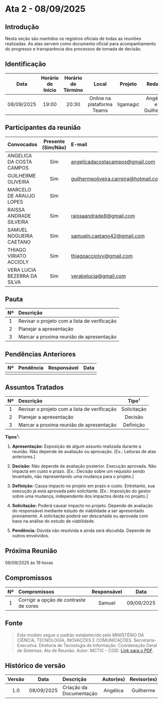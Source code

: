 # Ata 2 - 08/09/2025

## Introdução

Nesta seção são mantidos os registros oficiais de todas as reuniões realizadas. As atas servem como documento oficial para acompanhamento do progresso e transparência dos processos de tomada de decisão.

## Identificação

|    Data    | Horário de Início | Horário de Término |           Local            |  Projeto  |       Redator        |
| :--------: | :---------------: | :----------------: | :------------------------: | :-------: | :------------------: |
| 08/09/2025 |       19:00       |       20:30        | Online na plataforma Teams | ligamagic | Angélica e Guilherme |

## Participantes da reunião

| Convocados                  | Presente (Sim/Não) | E-mail                                 |
| :-------------------------- | :----------------: | :------------------------------------- |
| ANGELICA DA COSTA CAMPOS    |        Sim         | angelicadacostacampos@gmail.com        |
| GUILHERME OLIVEIRA          |        Sim         | guilhermeoliveira.carreira@hotmail.com |
| MARCELO DE ARAUJO LOPES     |        Sim         |                                        |
| RAISSA ANDRADE SILVEIRA     |        Sim         | raissaandrade8@gmail.com               |
| SAMUEL NOGUEIRA CAETANO     |        Sim         | samueln.caetano42@gmail.com            |
| THIAGO VIRIATO ACCIOLY      |        Sim         | thiagoacciolyv@gmail.com               |
| VERA LUCIA BEZERRA DA SILVA |        Sim         | verabelucia@gmail.com                  |

## Pauta

| Nº  | Descrição                                    |
| :-: | :------------------------------------------- |
|  1  | Revisar o projeto com a lista de verificação |
|  2  | Planejar a apresentação                      |
|  3  | Marcar a proxima reunião de apresentação     |

## Pendências Anteriores

| Nº  | Pendência | Responsável | Data |
| :-: | :-------: | :---------: | :--: |
|     |           |             |      |

## Assuntos Tratados

| Nº  | Descrição                                    |    Tipo¹    |
| :-: | :------------------------------------------- | :---------: |
|  1  | Revisar o projeto com a lista de verificação | Solicitação |
|  2  | Planejar a apresentação                      |   Decisão   |
|  3  | Marcar a proxima reunião de apresentação     |  Definição  |

**Tipos¹:**

1. **Apresentação:** Exposição de algum assunto realizada durante a reunião. Não depende de avaliação ou aprovação. [Ex.: Leituras de atas anteriores.]

2. **Decisão:** Não depende de avaliação posterior. Execução aprovada. Não impacta em custo e prazo. [Ex.: Decisão sobre um requisito sendo levantado, não representando uma mudança para o projeto.]

3. **Definição:** Causa impacto no projeto em prazo e custo. Entretanto, sua execução já está aprovada pelo solicitante. [Ex.: Imposição do gestor sobre uma mudança, independente dos impactos desta no projeto.]

4. **Solicitação:** Poderá causar impacto no projeto. Depende de avaliação do responsável mediante estudo de viabilidade a ser apresentado previamente. A solicitação poderá ser descartada ou aprovada com base na análise do estudo de viabilidade.

5. **Pendência:** Dúvida não resolvida e ainda será discutida. Depende de outros envolvidos.

## Próxima Reunião

09/09/2025 ás 19 horas

## Compromissos

| Nº  | Compromissos                           | Responsável |    Data    |
| :-: | :------------------------------------- | :---------: | :--------: |
|  1  | Corrigir a opção de contraste de cores |   Samuel    | 09/09/2025 |

## Fonte

> Este modelo segue o padrão estabelecido pelo MINISTÉRIO DA CIÊNCIA, TECNOLOGIA, INOVAÇÕES E COMUNICAÇÕES. Secretaria-Executiva. Diretoria de Tecnologia da Informação. Coordenação Geral de Sistemas. Ata de Reunião. Autor: MCTIC - CGSI. [Link para o PDF](https://aprender3.unb.br/pluginfile.php/3259329/mod_resource/content/2/SiglaProjeto_AtaReuniao_AAAAMMDD_XX.pdf).

## Histórico de versão

| Versão |    Data    | Descrição               | Autor(es) | Revisor(es) |
| :----: | :--------: | :---------------------- | :-------: | :---------: |
|  1.0   | 08/09/2025 | Criação da Documentação | Angélica  |  Guilherme  |
